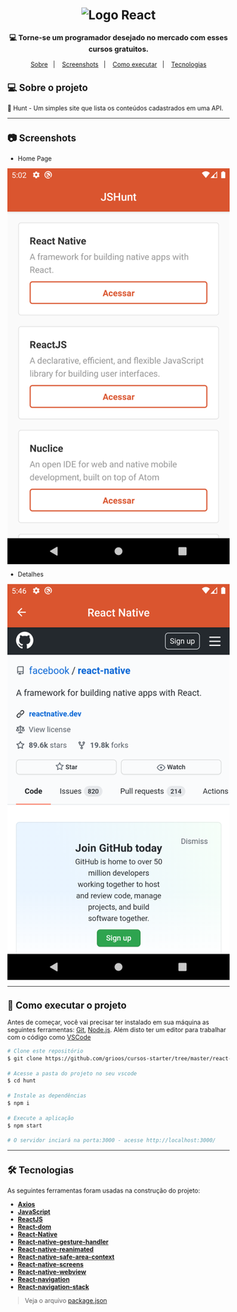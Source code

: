 
<h1 align="center" >
    <img alt="Logo React" src="https://encrypted-tbn0.gstatic.com/images?q=tbn%3AANd9GcQw6m3upIge2-MkCAZwLx2x6nzRA-OGeOoupw&usqp=CAU"/>
</h1>

<h3 align="center">
    💻 Torne-se um programador desejado no mercado com esses cursos gratuitos. 
</h3>

<p align="center">
	<a href="#-sobre-o-projeto">Sobre</a>&nbsp;&nbsp;&nbsp;|&nbsp;&nbsp;&nbsp;
	<a href="#-screenshots">Screenshots</a>&nbsp;&nbsp;&nbsp;|&nbsp;&nbsp;&nbsp;
 	<a href="#-como-executar-o-projeto">Como executar</a>&nbsp;&nbsp;&nbsp;|&nbsp;&nbsp;&nbsp;
  <a href="#-tecnologias">Tecnologias</a> 
</p>

## 💻 Sobre o projeto

🎯 Hunt - Um simples site que lista os conteúdos cadastrados em uma API. 

---

## 📷 Screenshots

* Home Page

<p align="center" style="display: flex; align-items: flex-start; justify-content: center;">
  	<img alt="Página de cadastro de vídeo" src="/.github/images/landing-mobile.png" width="100%">
</p>

* Detalhes

<p align="center" style="display: flex; align-items: flex-start; justify-content: center;">
  	<img alt="Página de cadastro de vídeo" src="/.github/images/detail-mobile2.png" width="100%">
</p>

---

## 🚀 Como executar o projeto

Antes de começar, você vai precisar ter instalado em sua máquina as seguintes ferramentas:
[Git](https://git-scm.com), [Node.js](https://nodejs.org/en/). 
Além disto ter um editor para trabalhar com o código como [VSCode](https://code.visualstudio.com/)

```bash
# Clone este repositório
$ git clone https://github.com/grioos/cursos-starter/tree/master/react-native/hunt

# Acesse a pasta do projeto no seu vscode
$ cd hunt

# Instale as dependências
$ npm i

# Execute a aplicação 
$ npm start

# O servidor inciará na porta:3000 - acesse http://localhost:3000/
```

---

## 🛠 Tecnologias

As seguintes ferramentas foram usadas na construção do projeto:

- **[Axios](https://github.com/axios/axios)**
- **[JavaScript](https://www.javascript.com)**
- **[ReactJS](https://github.com/facebook/react)**
- **[React-dom](https://pt-br.reactjs.org/docs/react-dom.html)**
- **[React-Native](https://github.com/facebook/react-native)**
- **[React-native-gesture-handler](https://github.com/facebook/react-native)**
- **[React-native-reanimated](https://github.com/facebook/react-native)**
- **[React-native-safe-area-context](https://github.com/th3rdwave/react-native-safe-area-context)**
- **[React-native-screens](https://github.com/software-mansion/react-native-screens)**
- **[React-native-webview](https://github.com/react-native-community/react-native-webview)**
- **[React-navigation](https://github.com/react-navigation/react-navigation)**
- **[React-navigation-stack](https://www.npmjs.com/package/react-navigation-stack)**

> Veja o arquivo  [package.json](https://github.com/grioos/cursos-starter/blob/master/react-native/hunt/package.json)
